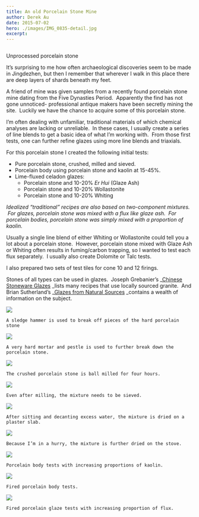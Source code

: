 ```yaml
---
title: An old Porcelain Stone Mine
author: Derek Au
date: 2015-07-02
hero: ./images/IMG_0835-detail.jpg
excerpt: 
---
```


![]()

Unprocessed porcelain stone

It’s surprising to me how often archaeological discoveries seem to be made in Jingdezhen, but then I remember that wherever I walk in this place there are deep layers of shards beneath my feet.  

A friend of mine was given samples from a recently found porcelain stone mine dating from the Five Dynasties Period.  Apparently the find has not gone unnoticed- professional antique makers have been secretly mining the site.  Luckily we have the chance to acquire some of this porcelain stone.

I’m often dealing with unfamiliar, traditional materials of which chemical analyses are lacking or unreliable.  In these cases, I usually create a series of line blends to get a basic idea of what I’m working with.  From those first tests, one can further refine glazes using more line blends and triaxials.

For this porcelain stone I created the following initial tests:

- Pure porcelain stone, crushed, milled and sieved.
- Porcelain body using porcelain stone and kaolin at 15-45%.
- Lime-fluxed celadon glazes:
    - Porcelain stone and 10-20% _Er Hui_ (Glaze Ash)
    - Porcelain stone and 10-20% Wollastonite
    - Porcelain stone and 10-20% Whiting

_Idealized “traditional” recipes are also based on two-component mixtures.  For glazes, porcelain stone was mixed with a flux like glaze ash.  For porcelain bodies, porcelain stone was simply mixed with a proportion of kaolin._

Usually a single line blend of either Whiting or Wollastonite could tell you a lot about a porcelain stone.  However, porcelain stone mixed with Glaze Ash or Whiting often results in fuming/carbon trapping, so I wanted to test each flux separately.  I usually also create Dolomite or Talc tests.

I also prepared two sets of test tiles for cone 10 and 12 firings.

Stones of all types can be used in glazes.  Joseph Grebanier’s _[Chinese Stoneware Glazes](https://books.google.com/books?id=k1BQAAAAMAAJ&q=chinese+ceramic+glazes+grebanier&dq=chinese+ceramic+glazes+grebanier&hl=en&sa=X&ei=MDM-VdHJIpD-yQSj44AQ&ved=0CDwQ6AEwAg) _lists many recipes that use locally sourced granite.  And Brian Sutherland’s _[Glazes from Natural Sources](https://books.google.com/books/about/Glazes_from_Natural_Sources.html?id=uTlL9g88TsoC) _contains a wealth of information on the subject.

![](./images/IMG_0835.jpg)
    
    A sledge hammer is used to break off pieces of the hard porcelain stone
    
![](./images/IMG_0842.jpg)
    
    A very hard mortar and pestle is used to further break down the porcelain stone.
    
![](./images/IMG_0853-e1435825367327.jpg)
    
    The crushed porcelain stone is ball milled for four hours.
    
![](./images/IMG_0857-e1452453995187.jpg)
    
    Even after milling, the mixture needs to be sieved.
    
![](./images/IMG_0883.jpg)
    
    After sitting and decanting excess water, the mixture is dried on a plaster slab.
    
![](./images/IMG_0889.jpg)
    
    Because I’m in a hurry, the mixture is further dried on the stove.
    
![](./images/IMG_0890.jpg)
    
    Porcelain body tests with increasing proportions of kaolin.
    
![](./images/IMG_0903.jpg)
    
    Fired porcelain body tests.
    
![](./images/IMG_0902.jpg)
    
    Fired porcelain glaze tests with increasing proportion of flux.

